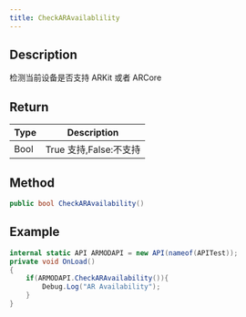 ```yaml
---
title: CheckARAvailablility
---
```


## Description

检测当前设备是否支持 ARKit 或者 ARCore

## Return

| Type                                        | Description                   |
| ------------------------------------------- | ----------------------------- |
| <highlight color="#6F5DF6">Bool</highlight> | True 支持,False:不支持 |

## Method

```cs
public bool CheckARAvailability()
```

## Example

```cs
internal static API ARMODAPI = new API(nameof(APITest));
private void OnLoad()
{
    if(ARMODAPI.CheckARAvailability()){
        Debug.Log("AR Availability");
    }
}
```

